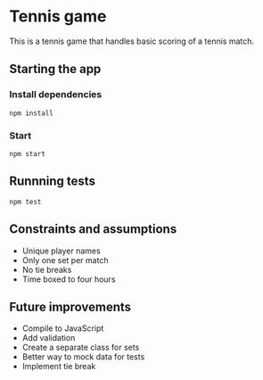 # Tennis game
This is a tennis game that handles basic scoring of a tennis match.

## Starting the app
### Install dependencies
`npm install`

### Start
`npm start`

## Runnning tests
`npm test`

## Constraints and assumptions
- Unique player names
- Only one set per match
- No tie breaks
- Time boxed to four hours

## Future improvements
- Compile to JavaScript
- Add validation
- Create a separate class for sets
- Better way to mock data for tests
- Implement tie break

